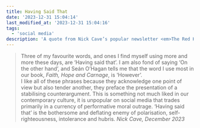 ```yaml
---
title: Having Said That
date: '2023-12-31 15:04:14'
last_modified_at: '2023-12-31 15:04:16'
tags:
  - 'social media'
description: 'A quote from Nick Cave’s popular newsletter <em>The Red Hand Files</em>.'
---
```

> Three of my favourite words, and ones I find myself using more and more these days, are ‘Having said that’. I am also fond of saying ‘On the other hand’, and Seán O’Hagan tells me that the word I use most in our book, _Faith, Hope and Carnage_, is ‘However’.<br>
> I like all of these phrases because they acknowledge one point of view but also tender another, they preface the presentation of a stabilising counterargument. This is something not much liked in our contemporary culture, it is unpopular on social media that trades primarily in a currency of performative moral outrage. ‘Having said that’ is the bothersome and deflating enemy of polarisation, self-righteousness, intolerance and hubris.
> <cite>Nick Cave, _December 2023_</cite>
